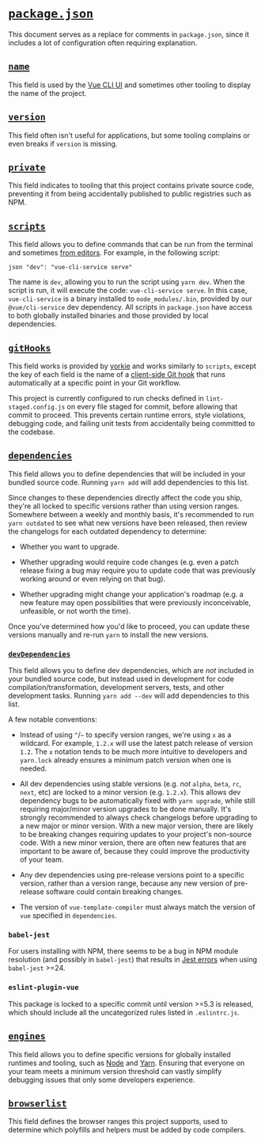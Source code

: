 # [`package.json`](https://docs.npmjs.com/files/package.json)

This document serves as a replace for comments in `package.json`, since it
includes a lot of configuration often requiring explanation.

## [`name`](https://docs.npmjs.com/files/package.json#name)

This field is used by the [Vue CLI
UI](https://cli.vuejs.org/guide/creating-a-project.html#using-the-gui) and
sometimes other tooling to display the name of the project.

## [`version`](https://docs.npmjs.com/files/package.json#version)

This field often isn't useful for applications, but some tooling complains or
even breaks if `version` is missing.

## [`private`](https://docs.npmjs.com/files/package.json#private)

This field indicates to tooling that this project contains private source code,
preventing it from being accidentally published to public registries such as
NPM.

## [`scripts`](https://docs.npmjs.com/files/package.json#scripts)

This field allows you to define commands that can be run from the terminal and
sometimes [from editors](https://code.visualstudio.com/docs/editor/tasks). For
example, in the following script:

`json "dev": "vue-cli-service serve"`

The name is `dev`, allowing you to run the script using `yarn dev`. When the
script is run, it will execute the code: `vue-cli-service serve`. In this case,
`vue-cli-service` is a binary installed to `node_modules/.bin`, provided by our
`@vue/cli-service` dev dependency. All scripts in `package.json` have access to
both globally installed binaries and those provided by local dependencies.

## [`gitHooks`](https://github.com/yyx990803/yorkie#yorkie)

This field works is provided by [yorkie](https://github.com/yyx990803/yorkie)
and works similarly to `scripts`, except the key of each field is the name of a
[client-side Git
hook](https://git-scm.com/book/en/v2/Customizing-Git-Git-Hooks#_client_side_hooks)
that runs automatically at a specific point in your Git workflow.

This project is currently configured to run checks defined in
`lint-staged.config.js` on every file staged for commit, before allowing that
commit to proceed. This prevents certain runtime errors, style violations,
debugging code, and failing unit tests from accidentally being committed to the
codebase.

## [`dependencies`](https://docs.npmjs.com/files/package.json#dependencies)

This field allows you to define dependencies that will be included in your
bundled source code. Running `yarn add` will add dependencies to this list.

Since changes to these dependencies directly affect the code you ship, they're
all locked to specific versions rather than using version ranges. Somewhere
between a weekly and monthly basis, it's recommended to run `yarn outdated` to
see what new versions have been released, then review the changelogs for each
outdated dependency to determine:

- Whether you want to upgrade.

- Whether upgrading would require code changes (e.g. even a patch release fixing
  a bug may require you to update code that was previously working around or
  even relying on that bug).

- Whether upgrading might change your application's roadmap (e.g. a new feature
  may open possibilities that were previously inconceivable, unfeasible, or not
  worth the time).

Once you've determined how you'd like to proceed, you can update these versions
manually and re-run `yarn` to install the new versions.

### [`devDependencies`](https://docs.npmjs.com/files/package.json#devdependencies)

This field allows you to define dev dependencies, which are _not_ included in
your bundled source code, but instead used in development for code
compilation/transformation, development servers, tests, and other development
tasks. Running `yarn add --dev` will add dependencies to this list.

A few notable conventions:

- Instead of using `^`/`~` to specify version ranges, we're using `x` as a
  wildcard. For example, `1.2.x` will use the latest patch release of version
  `1.2`. The `x` notation tends to be much more intuitive to developers and
  `yarn.lock` already ensures a minimum patch version when one is needed.

- All dev dependencies using stable versions (e.g. _not_ `alpha`, `beta`, `rc`,
  `next`, etc) are locked to a minor version (e.g. `1.2.x`). This allows dev
  dependency bugs to be automatically fixed with `yarn upgrade`, while still
  requiring major/minor version upgrades to be done manually. It's strongly
  recommended to always check changelogs before upgrading to a new major or
  minor version. With a new major version, there are likely to be breaking
  changes requiring updates to your project's non-source code. With a new minor
  version, there are often new features that are important to be aware of,
  because they could improve the productivity of your team.

- Any dev dependencies using pre-release versions point to a specific version,
  rather than a version range, because any new version of pre-release software
  could contain breaking changes.

- The version of `vue-template-compiler` must always match the version of `vue`
  specified in `dependencies`.

### `babel-jest`

For users installing with NPM, there seems to be a bug in NPM module resolution
(and possibly in `babel-jest`) that results in [Jest
errors](https://github.com/chrisvfritz/vue-enterprise-boilerplate/issues/77)
when using `babel-jest` >=24.

### `eslint-plugin-vue`

This package is locked to a specific commit until version >=5.3 is released,
which should include all the uncategorized rules listed in `.eslintrc.js`.

## [`engines`](https://docs.npmjs.com/files/package.json#engines)

This field allows you to define specific versions for globally installed
runtimes and tooling, such as [Node](https://nodejs.org) and
[Yarn](https://yarnpkg.com). Ensuring that everyone on your team meets a minimum
version threshold can vastly simplify debugging issues that only some developers
experience.

## [`browserlist`](https://flaviocopes.com/package-json/#browserslist)

This field defines the browser ranges this project supports, used to determine
which polyfills and helpers must be added by code compilers.
